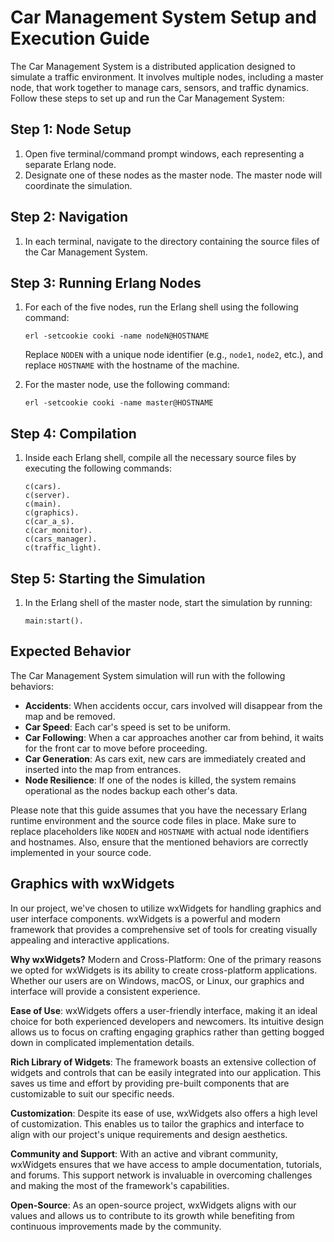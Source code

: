 # Car Management System Setup and Execution Guide

The Car Management System is a distributed application designed to simulate a traffic environment. It involves multiple nodes, including a master node, that work together to manage cars, sensors, and traffic dynamics. Follow these steps to set up and run the Car Management System:

## Step 1: Node Setup

1. Open five terminal/command prompt windows, each representing a separate Erlang node.
2. Designate one of these nodes as the master node. The master node will coordinate the simulation.

## Step 2: Navigation

1. In each terminal, navigate to the directory containing the source files of the Car Management System.

## Step 3: Running Erlang Nodes

1. For each of the five nodes, run the Erlang shell using the following command:
   
   ```
   erl -setcookie cooki -name nodeN@HOSTNAME
   ```
   
   Replace `NODEN` with a unique node identifier (e.g., `node1`, `node2`, etc.), and replace `HOSTNAME` with the hostname of the machine.

2. For the master node, use the following command:

   ```
   erl -setcookie cooki -name master@HOSTNAME
   ```

## Step 4: Compilation

1. Inside each Erlang shell, compile all the necessary source files by executing the following commands:

   ```
   c(cars).
   c(server).
   c(main).
   c(graphics).
   c(car_a_s).
   c(car_monitor).
   c(cars_manager).
   c(traffic_light).
   ```

## Step 5: Starting the Simulation

1. In the Erlang shell of the master node, start the simulation by running:

   ```
   main:start().
   ```

## Expected Behavior

The Car Management System simulation will run with the following behaviors:

- **Accidents**: When accidents occur, cars involved will disappear from the map and be removed.
- **Car Speed**: Each car's speed is set to be uniform.
- **Car Following**: When a car approaches another car from behind, it waits for the front car to move before proceeding.
- **Car Generation**: As cars exit, new cars are immediately created and inserted into the map from entrances.
- **Node Resilience**: If one of the nodes is killed, the system remains operational as the nodes backup each other's data.

Please note that this guide assumes that you have the necessary Erlang runtime environment and the source code files in place. Make sure to replace placeholders like `NODEN` and `HOSTNAME` with actual node identifiers and hostnames. Also, ensure that the mentioned behaviors are correctly implemented in your source code.

## Graphics with wxWidgets
In our project, we've chosen to utilize wxWidgets for handling graphics and user interface components. wxWidgets is a powerful and modern framework that provides a comprehensive set of tools for creating visually appealing and interactive applications.

**Why wxWidgets?**
Modern and Cross-Platform: One of the primary reasons we opted for wxWidgets is its ability to create cross-platform applications. Whether our users are on Windows, macOS, or Linux, our graphics and interface will provide a consistent experience.

**Ease of Use**: wxWidgets offers a user-friendly interface, making it an ideal choice for both experienced developers and newcomers. Its intuitive design allows us to focus on crafting engaging graphics rather than getting bogged down in complicated implementation details.

**Rich Library of Widgets**: The framework boasts an extensive collection of widgets and controls that can be easily integrated into our application. This saves us time and effort by providing pre-built components that are customizable to suit our specific needs.

**Customization**: Despite its ease of use, wxWidgets also offers a high level of customization. This enables us to tailor the graphics and interface to align with our project's unique requirements and design aesthetics.

**Community and Support**: With an active and vibrant community, wxWidgets ensures that we have access to ample documentation, tutorials, and forums. This support network is invaluable in overcoming challenges and making the most of the framework's capabilities.

**Open-Source**: As an open-source project, wxWidgets aligns with our values and allows us to contribute to its growth while benefiting from continuous improvements made by the community.
